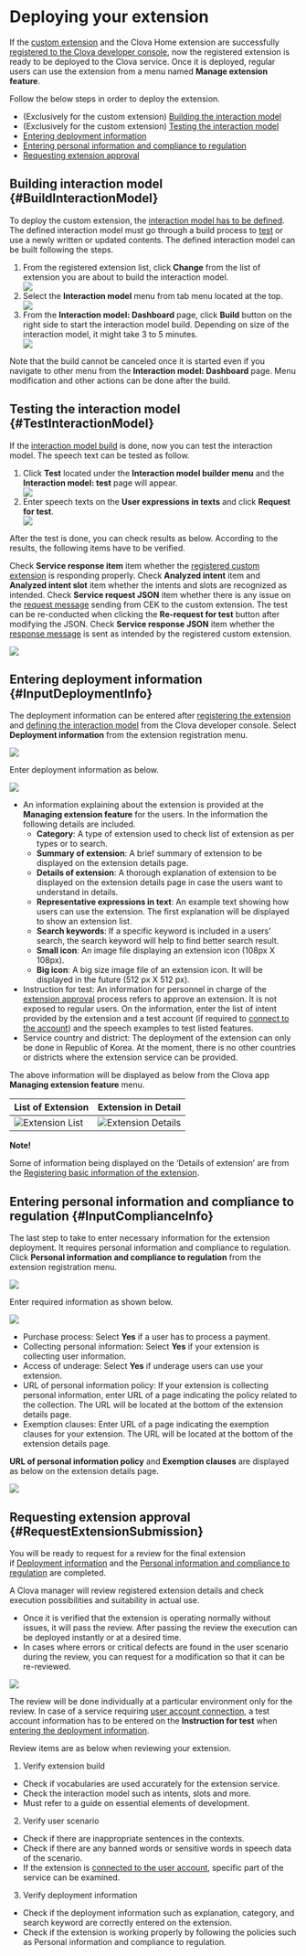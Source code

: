 # Deploying your extension
If the [custom extension](/CEK/Guides/Build_Custom_Extension.md) and the Clova Home extension are successfully [registered to the Clova developer console](/DevConsole/Guides/CEK/Register_Extension.md), now the registered extension is ready to be deployed to the Clova service. Once it is deployed, regular users can use the extension from a menu named **Manage extension feature**.

Follow the below steps in order to deploy the extension.

* (Exclusively for the custom extension) [Building the interaction model](#BuildInteractionModel)
* (Exclusively for the custom extension) [Testing the interaction model](#TestInteractionModel)
* [Entering deployment information](#InputDeploymentInfo)
* [Entering personal information and compliance to regulation](#InputComplianceInfo)
* [Requesting extension approval](#RequestExtensionSubmission)

## Building interaction model {#BuildInteractionModel}

To deploy the custom extension, the [interaction model has to be defined](/DevConsole/Guides/CEK/Define_Interaction_Model.md). The defined interaction model must go through a build process to [test](#TestInteractionModel) or use a newly written or updated contents. The defined interaction model can be built following the steps.

<ol>
  <li>From the registered extension list, click <strong>Change</strong> from the list of extension you are about to build the interaction model.</li>
  <img src="/DevConsole/Resources/Images/DevConsole-Extension_list_after_Creation.png" />
  <li>Select the <strong>Interaction model</strong> menu from tab menu located at the top.</li>
  <img src="/DevConsole/Resources/Images/DevConsole-Build_Interaction_Model_1.png" />
  <li>From the <strong>Interaction model: Dashboard</strong> page, click <strong>Build</strong> button on the right side to start the interaction model build. Depending on size of the interaction model, it might take 3 to 5 minutes.</li>
  <img src="/DevConsole/Resources/Images/DevConsole-Build_Interaction_Model_2.png" />
</ol>

Note that the build cannot be canceled once it is started even if you navigate to other menu from the **Interaction model: Dashboard** page. Menu modification and other actions can be done after the build.

## Testing the interaction model {#TestInteractionModel}

If the [interaction model build](#BuildInteractionModel) is done, now you can test the interaction model. The speech text can be tested as follow.

<ol>
  <li>Click <strong>Test</strong> located under the <strong>Interaction model builder menu</strong> and the <strong>Interaction model: test</strong> page will appear.</li>
  <img src="/DevConsole/Resources/Images/DevConsole-Test_Menu.png" />
  <li>Enter speech texts on the <strong>User expressions in texts</strong> and click <strong>Request for test</strong>.</li>
  <img src="/DevConsole/Resources/Images/DevConsole-Test_Utterance_Example.png" />
</ol>

After the test is done, you can check results as below. According to the results, the following items have to be verified.

Check **Service response item** item whether the [registered custom extension](/DevConsole/Guides/CEK/Register_Extension.md) is responding properly.
Check **Analyzed intent** item and **Analyzed intent slot** item whether the intents and slots are recognized as intended.
Check **Service request JSON** item whether there is any issue on the [request message](/CEK/References/CEK_API.md#CustomExtRequestMessage) sending from CEK to the custom extension. The test can be re-conducted when clicking the **Re-request for test** button after modifying the JSON.
Check **Service response JSON** item whether the [response message](/CEK/References/CEK_API.md#CustomExtResponseMessage) is sent as intended by the registered custom extension.

![](/DevConsole/Resources/Images/DevConsole-Test_Result.png)

## Entering deployment information {#InputDeploymentInfo}

The deployment information can be entered after [registering the extension](/DevConsole/Guides/CEK/Register_Extension.md) and [defining the interaction model](/DevConsole/Guides/CEK/Define_Interaction_Model.md) from the Clova developer console. Select **Deployment information** from the extension registration menu.

![](/DevConsole/Resources/Images/DevConsole-Deployment_Info_Menu.png)

Enter deployment information as below.

![](/DevConsole/Resources/Images/DevConsole-Input_Deployment_Info.png)

* An information explaining about the extension is provided at the **Managing extension feature** for the users. In the information the following details are included.
  - **Category**: A type of extension used to check list of extension as per types or to search.
  - **Summary of extension**: A brief summary of extension to be displayed on the extension details page.
  - **Details of extension**: A thorough explanation of extension to be displayed on the extension details page in case the users want to understand in details.
  - **Representative expressions in text**: An example text showing how users can use the extension.  The first explanation will be displayed to show an extension list.
  - **Search keywords**: If a specific keyword is included in a users’ search, the search keyword will help to find better search result.
  - **Small icon**: An image file displaying an extension icon (108px X 108px).
  - **Big icon**: A big size image file of an extension icon. It will be displayed in the future (512 px X 512 px).
* Instruction for test: An information for personnel in charge of the [extension approval](#RequestExtensionSubmission) process refers to approve an extension. It is not exposed to regular users. On the information, enter the list of intent provided by the extension and a test account (if required to [connect to the account](/CEK/Guides/LInk_User_Account.md)) and the speech examples to test listed features.
* Service country and district: The deployment of the extension can only be done in Republic of Korea. At the moment, there is no other countries or districts where the extension service can be provided.

The above information will be displayed as below from the Clova app **Managing extension feature** menu.

| List of Extension | Extension in Detail |
|-------------------|-------------------|
| ![Extension List](/DevConsole/Resources/Images/DevConsole-Store_UI_Example_Extension_List.png) | ![Extension Details](/DevConsole/Resources/Images/DevConsole-Store_UI_Example-Extension_Details.png) |

<div class="note">
  <p><strong>Note!</strong></p>
  <p>Some of information being displayed on the ‘Details of extension’ are from the <a href="/DevConsole/Guides/CEK/Register_Extension.html#InputExtensionInfo">Registering basic information of the extension</a>.</p>
</div>

## Entering personal information and compliance to regulation {#InputComplianceInfo}

The last step to take to enter necessary information for the extension deployment. It requires personal information and compliance to regulation. Click **Personal information and compliance to regulation** from the extension registration menu.

![](/DevConsole/Resources/Images/DevConsole-Policy_Menu.png)

Enter required information as shown below.

![](/DevConsole/Resources/Images/DevConsole-Input_Policy.png)

* Purchase process: Select **Yes** if a user has to process a payment.
* Collecting personal information: Select **Yes** if your extension is collecting user information.
* Access of underage: Select **Yes** if underage users can use your extension.
* URL of personal information policy: If your extension is collecting personal information, enter URL of a page indicating the policy related to the collection. The URL will be located at the bottom of the extension details page.
* Exemption clauses: Enter URL of a page indicating the exemption clauses for your extension. The URL will be located at the bottom of the extension details page.

**URL of personal information policy** and **Exemption clauses** are displayed as below on the extension details page.

![](/DevConsole/Resources/Images/DevConsole-Store_UI_Example-Extension_Policy.png)

## Requesting extension approval {#RequestExtensionSubmission}

You will be ready to request for a review for the final extension if [Deployment information](#InputDeploymentInfo) and the [Personal information and compliance to regulation](#InputComplianceInfo) are completed.

A Clova manager will review registered extension details and check execution possibilities and suitability in actual use.

* Once it is verified that the extension is operating normally without issues, it will pass the review. After passing the review the execution can be deployed instantly or at a desired time.
* In cases where errors or critical defects are found in the user scenario during the review, you can request for a modification so that it can be re-reviewed.

![](/DevConsole/Resources/Images/DevConsole-Extension_Submission_Process.png)

The review will be done individually at a particular environment only for the review. In case of a service requiring [user account connection](/CEK/Guides/LInk_User_Account.md), a test account information has to be entered on the **Instruction for test** when [entering the deployment information](#InputDeploymentInfo).

Review items are as below when reviewing your extension.

1. Verify extension build
  * Check if vocabularies are used accurately for the extension service.
  * Check the interaction model such as intents, slots and more.
  * Must refer to a guide on essential elements of development.
2. Verify user scenario
  * Check if there are inappropriate sentences in the contexts.
  * Check if there are any banned words or sensitive words in speech data of the scenario.
  * If the extension is [connected to the user account](/CEK/Guides/LInk_User_Account.md), specific part of the service can be examined.
3. Verify deployment information
  * Check if the deployment information such as explanation, category, and search keyword are correctly entered on the extension.
  * Check if the extension is working properly by following the policies such as Personal information and compliance to regulation.
